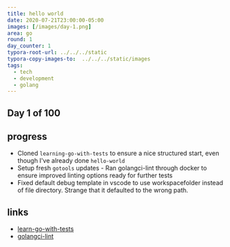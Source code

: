 ```yaml
---
title: hello world
date: 2020-07-21T23:00:00-05:00
images: [/images/day-1.png]
area: go
round: 1
day_counter: 1
typora-root-url: ../../../static
typora-copy-images-to:  ../../../static/images
tags:
  - tech
  - development
  - golang
---
```

## Day 1 of 100

## progress

* Cloned `learning-go-with-tests` to ensure a nice structured start, even though I've already done `hello-world`
* Setup fresh `gotools` updates - Ran golangci-lint through docker to ensure improved linting options ready for further tests
* Fixed default debug template in vscode to use workspacefolder instead of file directory. Strange that it defaulted to the wrong path.

## links

* [learn-go-with-tests](https://github.com/sheldonhull/learn-go-with-tests.git)
* [golangci-lint](https://golangci-lint.run/usage/linters/)
